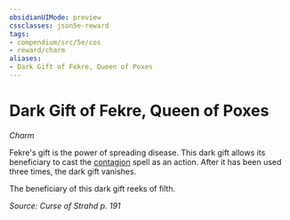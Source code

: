 ```yaml
---
obsidianUIMode: preview
cssclasses: json5e-reward
tags:
- compendium/src/5e/cos
- reward/charm
aliases:
- Dark Gift of Fekre, Queen of Poxes
---
```

# Dark Gift of Fekre, Queen of Poxes
*Charm*  

Fekre's gift is the power of spreading disease. This dark gift allows its beneficiary to cast the [contagion](/3-Mechanics/CLI/spells/contagion-xphb.md) spell as an action. After it has been used three times, the dark gift vanishes.

The beneficiary of this dark gift reeks of filth.

*Source: Curse of Strahd p. 191*